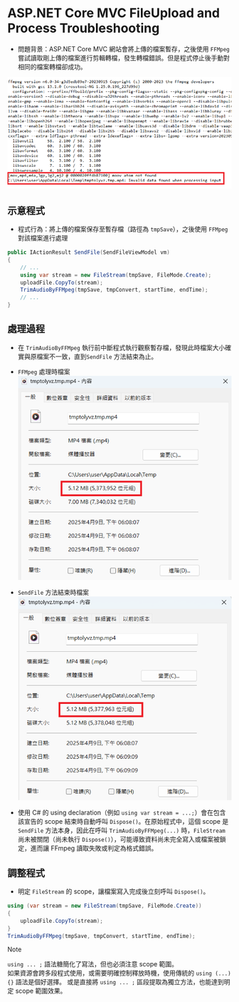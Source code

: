 # ASP.NET Core MVC FileUpload and Process Troubleshooting

- 問題背景：ASP.NET Core MVC 網站會將上傳的檔案暫存，之後使用 `FFMpeg` 嘗試讀取剛上傳的檔案進行剪輯轉檔，發生轉檔錯誤。但是程式停止後手動對相同的檔案轉檔卻成功。

![](01.png)

## 示意程式

- 程式行為：將上傳的檔案保存至暫存檔（路徑為 `tmpSave`），之後使用 `FFMpeg` 對該檔案進行處理

```csharp
public IActionResult SendFile(SendFileViewModel vm)
{
    // ...
    using var stream = new FileStream(tmpSave, FileMode.Create);
    uploadFile.CopyTo(stream);
    TrimAudioByFFMpeg(tmpSave, tmpConvert, startTime, endTime);
    // ...
}
```

## 處理過程

- 在 `TrimAudioByFFMpeg` 執行前中斷程式執行觀察暫存檔，發現此時檔案大小確實與原檔案不一致，直到`SendFile` 方法結束為止。

- `FFMpeg` 處理時檔案  
![](02.png)

- `SendFile` 方法結束時檔案  
![](03.png)

- 使用 C# 的 using declaration（例如 `using var stream = ...;`）會在包含該宣告的 scope 結束時自動呼叫 `Dispose()`。在原始程式中，這個 scope 是 `SendFile` 方法本身，因此在呼叫 `TrimAudioByFFMpeg(...)` 時，`FileStream` 尚未被關閉（尚未執行 `Dispose()`），可能導致資料尚未完全寫入或檔案被鎖定，進而讓 FFmpeg 讀取失敗或判定為格式錯誤。

## 調整程式

- 明定 `FileStream` 的 scope，讓檔案寫入完成後立刻呼叫 `Dispose()`。

```csharp
using (var stream = new FileStream(tmpSave, FileMode.Create))
{
    uploadFile.CopyTo(stream);
}
TrimAudioByFFMpeg(tmpSave, tmpConvert, startTime, endTime);
```

> [!NOTE]
> `using ... ;` 語法糖簡化了寫法，但也必須注意 scope 範圍。  
> 如果資源會跨多段程式使用，或需要明確控制釋放時機，使用傳統的 `using (...) {}` 語法是個好選擇。
> 或是直接將 `using ... ;` 區段提取為獨立方法，也能達到明定 scope 範圍效果。

